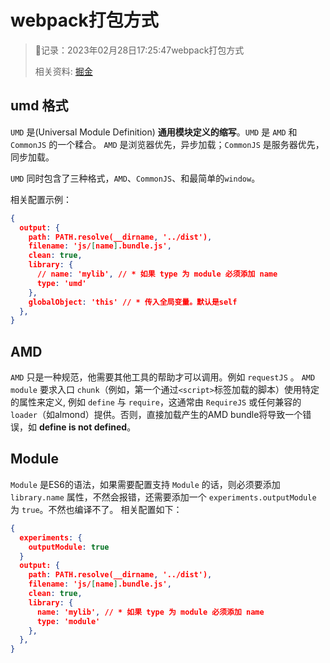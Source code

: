# webpack打包方式

> 📝记录：2023年02月28日17:25:47webpack打包方式
> 
> 相关资料: [掘金](https://juejin.cn/post/7203968787325960229)

## umd 格式

`UMD` 是(Universal Module Definition) **通用模块定义的缩写**。`UMD` 是 `AMD` 和 `CommonJS` 的一个糅合。
`AMD` 是浏览器优先，异步加载；`CommonJS` 是服务器优先，同步加载。

`UMD` 同时包含了三种格式，`AMD`、`CommonJS`、和最简单的`window`。

相关配置示例：

```json
{
  output: {
    path: PATH.resolve(__dirname, '../dist'),
    filename: 'js/[name].bundle.js',
    clean: true,
    library: {
      // name: 'mylib', // * 如果 type 为 module 必须添加 name
      type: 'umd'
    },
    globalObject: 'this' // * 传入全局变量。默认是self
  },
}
```

## AMD

`AMD` 只是一种规范，他需要其他工具的帮助才可以调用。例如 `requestJS` 。
`AMD module` 要求入口 `chunk`（例如，第一个通过`<script>`标签加载的脚本）使用特定的属性来定义, 例如 `define` 与 `require`，这通常由 `RequireJS` 或任何兼容的 `loader`（如almond）提供。否则，直接加载产生的AMD bundle将导致一个错误，如 **define is not defined**。

## Module

`Module` 是ES6的语法，如果需要配置支持 `Module` 的话，则必须要添加 `library.name` 属性，不然会报错，还需要添加一个 `experiments.outputModule` 为 `true`。不然也编译不了。
相关配置如下：

```json
{
  experiments: {
    outputModule: true
  }
  output: {
    path: PATH.resolve(__dirname, '../dist'),
    filename: 'js/[name].bundle.js',
    clean: true,
    library: {
      name: 'mylib', // * 如果 type 为 module 必须添加 name
      type: 'module'
    },
  },
}
```
